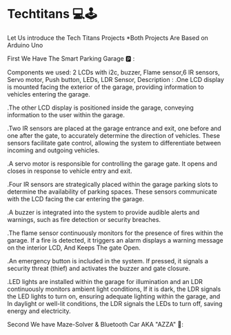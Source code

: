# Techtitans 💻🕹
Let Us introduce the Tech Titans Projects
*Both Projects Are Based on Arduino Uno

First We Have The Smart Parking Garage 🅿️ :

Components we used: 2 LCDs with i2c, buzzer, Flame sensor,6 IR sensors, Servo motor, Push button, LEDs, LDR Sensor,
Description :
.One LCD display is mounted facing the exterior of the garage, providing information to vehicles entering the garage.

.The other LCD display is positioned inside the garage, conveying information to the user within the garage.

.Two IR sensors are  placed at the garage entrance and exit, one before and one after the gate, to accurately determine the direction of vehicles. These sensors facilitate gate control, allowing the system to differentiate between incoming and outgoing vehicles.

.A servo motor is responsible for controlling the garage gate. It opens and closes in response to vehicle entry and exit.

.Four IR sensors are strategically placed within the garage parking slots to determine the availability of parking spaces. These sensors communicate with the LCD facing the car entering the garage.

.A buzzer is integrated into the system to provide audible alerts and warnings, such as fire detection or security breaches.

.The flame sensor continuously monitors for the presence of fires within the garage. If a fire is detected, it triggers an alarm displays a warning message on the interior LCD, And Keeps The gate Open.

.An emergency button is included in the system. If pressed, it signals a security threat (thief) and activates the buzzer and gate closure.

.LED lights are installed within the garage for illumination and an LDR continuously monitors ambient light conditions, If it is dark, the LDR signals the LED lights to turn on, ensuring adequate lighting within the garage, and In daylight or well-lit conditions, the LDR signals the LEDs to turn off, saving energy and electricity.


Second We have Maze-Solver & Bluetooth Car AKA "AZZA" 🚗:

